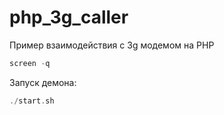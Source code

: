 # php_3g_caller

Пример взаимодействия с 3g модемом на PHP

```php
screen -q
```

Запуск демона:
```php
./start.sh
```

